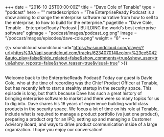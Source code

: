 +++
date = "2016-10-25T00:00:00Z"
title = "Dave Cole of Tenable"
type = "podcast"
hero = ""
metadescription = "The EnterpriseReady Podcast is a show aiming to change the enterprise software narrative from how to sell to the enterprise, to how to build for the enterprise."
pagetitle = "Dave Cole, Tenable - EnterpriseReady Podcast | BUILDING the world’s best enterprise software"
ogimage = "podcast/images/podcast_og.png"
image = "/podcast/images/episodes/dave-cole.png"
weight = "8"
+++

{{< soundcloud soundcloud-url="https://w.soundcloud.com/player/?url=https%3A//api.soundcloud.com/tracks/623407014&color=%23ee5042&auto_play=false&hide_related=false&show_comments=true&show_user=true&show_reposts=false&show_teaser=true&visual=true" >}}

\
Welcome back to the EnterpriseReady Podcast! Today our guest is Davle Cole, who at the time of recording was the Chief Product Officer at Tenable, but has recently left to start a stealthy startup in the security space. This episode is long, but that’s because Dave has such a great history of bringing enterprise software to market and there were so many topics for us to dig into. Dave shares his 18 years of experience building world class products in the security space. We focus a lot of time on his role at Tenable, include what is required to manage a product portfolio (vs just one product), preparing a product org for an IPO, setting up and managing a Customer Advisory Board, and ways to drive product communication inside of a large organization. I hope you enjoy our conversation!
